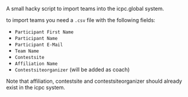 A small hacky script to import teams into the icpc.global system.

to import teams you need a `.csv` file with the following fields:
- `Participant First Name`
- `Participant Name`
- `Participant E-Mail`
- `Team Name`
- `Contestsite`
- `Affiliation Name`
- `Contestsiteorganizer` (will be added as coach)

Note that affiliation, contestsite and contestsiteorganizer should already exist in the icpc system.
